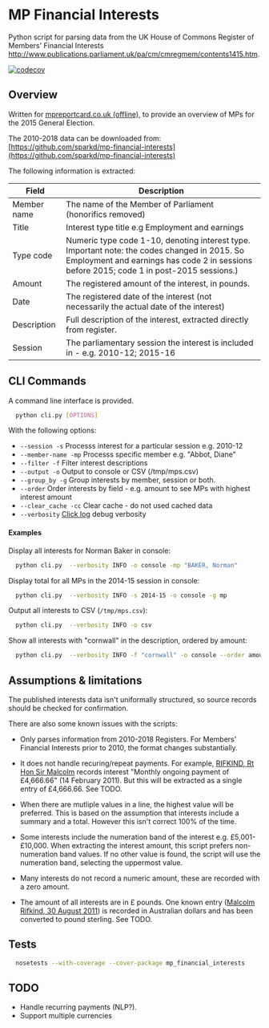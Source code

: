 MP Financial Interests
======================

Python script for parsing data from the UK House of Commons Register of Members' Financial Interests http://www.publications.parliament.uk/pa/cm/cmregmem/contents1415.htm.

[![codecov](https://codecov.io/gh/benscott/mp-financial-interests/branch/master/graph/badge.svg)](https://codecov.io/gh/benscott/mp-financial-interests)


Overview
--------

Written for [mpreportcard.co.uk (offline)](http://www.mpreportcard.co.uk), to provide an overview of MPs for the 2015 General Election.

The 2010-2018 data can be downloaded from: [https://github.com/sparkd/mp-financial-interests](https://github.com/sparkd/mp-financial-interests)


The following information is extracted:

| Field        | Description | 
| ------------ |-------------| 
| Member name  | The name of the Member of Parliament (honorifics removed) | 
| Title        | Interest type title e.g Employment and earnings |
| Type code    | Numeric type code 1-10, denoting interest type.  Important note: the codes changed in 2015.  So Employment and earnings has code 2 in sessions before 2015; code 1 in post-2015 sessions.) |
| Amount       | The registered amount of the interest, in pounds.  |
| Date         | The registered date of the interest (not necessarily the actual date of the interest) |
| Description  | Full description of the interest, extracted directly from register. |
| Session      | The parliamentary session the interest is included in - e.g. 2010-12; 2015-16 |


CLI Commands
------------

A command line interface is provided.

```sh
  python cli.py [OPTIONS]
```

With the following options:

- `--session -s` Processs interest for a particular session e.g. 2010-12
- `--member-name -mp` Processs specific member e.g. "Abbot, Diane"
- `--filter -f` Filter interest descriptions
- `--output -o` Output to console or CSV (/tmp/mps.csv)
- `--group_by -g` Group interests by member, session or both.
- `--order` Order interests by field - e.g. amount to see MPs with highest interest amount
- `--clear_cache -cc` Clear cache - do not used cached data
- `--verbosity` [Click log](https://github.com/click-contrib/click-log) debug verbosity


#### Examples

Display all interests for Norman Baker in console:


```sh
  python cli.py  --verbosity INFO -o console -mp "BAKER, Norman"
```


Display total for all MPs in the 2014-15 session in console:


```sh
  python cli.py  --verbosity INFO -s 2014-15 -o console -g mp
```

Output all interests to CSV (`/tmp/mps.csv`):


```sh
  python cli.py  --verbosity INFO -o csv
```

Show all interests with "cornwall" in the description, ordered by amount:


```sh
  python cli.py  --verbosity INFO -f "cornwall" -o console --order amount
```


Assumptions & limitations
-------------------------

The published interests data isn't uniformally structured, so source records should be checked for confirmation.

There are also some known issues with the scripts:

- Only parses information from 2010-2018 Registers. For Members' Financial Interests prior to 2010, the format changes substantially. 

- It does not handle recuring/repeat payments. For example, [RIFKIND, Rt Hon Sir Malcolm](https://publications.parliament.uk/pa/cm/cmregmem/120430/rifkind_malcolm.htm) records interest "Monthly ongoing payment of £4,666.66"  (14 February 2011). But this will be extracted as a single entry of £4,666.66.  See TODO.

- When there are mutliple values in a line, the highest value will be preferred. This is based on the assumption that interests include a summary and a total. However this isn't correct 100% of the time.  

- Some interests include the numeration band of the interest e.g. £5,001-£10,000.  When extracting the interest amount, this script prefers non-numeration band values.  If no other value is found, the script will use the numeration band, selecting the uppermost value. 

- Many interests do not record a numeric amount, these are recorded with a zero amount.

- The amount of all interests are in £ pounds.  One known entry ([Malcolm Rifkind, 30 August 2011](https://publications.parliament.uk/pa/cm/cmregmem/120430/rifkind_malcolm.htm)) is recorded in Australian dollars and has been converted to pound sterling. See TODO.


Tests
-----

```sh
  nosetests --with-coverage --cover-package mp_financial_interests
```


TODO
----

- Handle recurring payments (NLP?).
- Support multiple currencies


